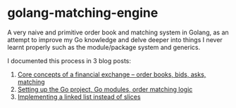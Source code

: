 # golang-matching-engine

A very naive and primitive order book and matching system in Golang, as an attempt to improve my Go knowledge and delve deeper into things I never learnt properly such as the module/package system and generics.

I documented this process in 3 blog posts:
1. [Core concepts of a financial exchange – order books, bids, asks, matching](https://samjmck.com/en/blog/financial-exchange-go-part-1/) 
2. [Setting up the Go project, Go modules, order matching logic](https://samjmck.com/en/blog/financial-exchange-go-part-2/)
3. [Implementing a linked list instead of slices](https://samjmck.com/en/blog/financial-exchange-go-part-3/)

